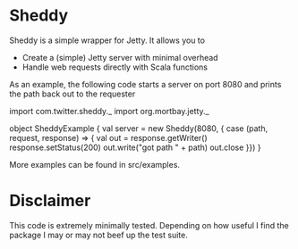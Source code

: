 Sheddy
======

Sheddy is a simple wrapper for Jetty.  It allows you to
*   Create a (simple) Jetty server with minimal overhead
*   Handle web requests directly with Scala functions

As an example, the following code starts a server on port 8080 and
prints the path back out to the requester

   import com.twitter.sheddy._
   import org.mortbay.jetty._

   object SheddyExample {
     val server = new Sheddy(8080, { case (path, request, response) => {
       val out = response.getWriter()
       response.setStatus(200)
       out.write("got path " + path)
       out.close
    }})
  }

More examples can be found in src/examples.

Disclaimer
==========

This code is extremely minimally tested.  Depending on how useful I find the
package I may or may not beef up the test suite.
